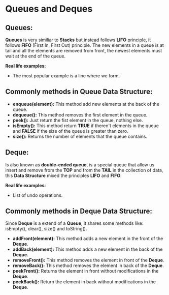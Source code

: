 # **Queues and Deques**

## **Queues:**

**Queues** is very similiar to **Stacks** but instead follows **LIFO** principle, it follows **FIFO** (First In, First Out) principle. The new elements in a queue is at tail and all the elements are removed from front, the newest elements must wait at the end of the queue.

**Real life examples:**

- The most popular example is a line where we form.

## Commonly methods in Queue Data Structure:

- **enqueue(element):** This method add new elements at the back of the queue.
- **dequeue():** This method removes the first element in the queue.
- **peek():** Just return the fist element in the queue, nothing else.
- **isEmpty():** This method return **TRUE** if theren't elements in the queue and **FALSE** if the size of the queue is greater than zero.
- **size():** Returns the number of elements that the queue contains.

## **Deque:**

Is also known as **double-ended queue**, is a special queue that allow us insert and remove from the **TOP** and from the **TAIL** in the collection of data, this **Data Structure** mixed the principles **LIFO** and **FIFO**.

**Real  life examples:**

- List of undo operations.

## **Commonly methods in Deque Data Structure:**

Since **Deque** is a extend of a **Queue**, it shares some methods like: isEmpty(), clear(), size() and toString(). 

- **addFront(element):** This method adds a new element in the front of the **Deque**.
- **addBack(element):** This method adds a new element in the back of the **Deque.**
- **removeFront():** This method removes the element in front of the **Deque**.
- **removeBack():** This method removes the element in back of the **Deque**.
- **peekFront():** Returns the element in front without modifications in the **Deque**.
- **peekBack():** Return the element in back without modifications in the **Deque**.